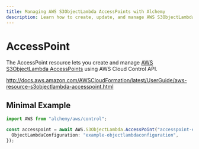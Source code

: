 ```yaml
---
title: Managing AWS S3ObjectLambda AccessPoints with Alchemy
description: Learn how to create, update, and manage AWS S3ObjectLambda AccessPoints using Alchemy Cloud Control.
---
```


# AccessPoint

The AccessPoint resource lets you create and manage [AWS S3ObjectLambda AccessPoints](https://docs.aws.amazon.com/s3objectlambda/latest/userguide/) using AWS Cloud Control API.

http://docs.aws.amazon.com/AWSCloudFormation/latest/UserGuide/aws-resource-s3objectlambda-accesspoint.html

## Minimal Example

```ts
import AWS from "alchemy/aws/control";

const accesspoint = await AWS.S3ObjectLambda.AccessPoint("accesspoint-example", {
  ObjectLambdaConfiguration: "example-objectlambdaconfiguration",
});
```


